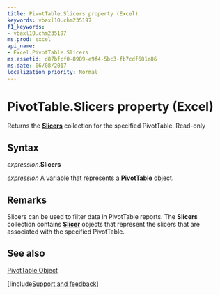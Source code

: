 ```yaml
---
title: PivotTable.Slicers property (Excel)
keywords: vbaxl10.chm235197
f1_keywords:
- vbaxl10.chm235197
ms.prod: excel
api_name:
- Excel.PivotTable.Slicers
ms.assetid: d87bfcf0-8989-e9f4-5bc3-fb7cdf681e86
ms.date: 06/08/2017
localization_priority: Normal
---
```



# PivotTable.Slicers property (Excel)

Returns the  **[Slicers](Excel.Slicers.md)** collection for the specified PivotTable. Read-only


## Syntax

_expression_.**Slicers**

_expression_ A variable that represents a **[PivotTable](Excel.PivotTable.md)** object.


## Remarks

Slicers can be used to filter data in PivotTable reports. The  **Slicers** collection contains **[Slicer](Excel.Slicer.md)** objects that represent the slicers that are associated with the specified PivotTable.


## See also


[PivotTable Object](Excel.PivotTable.md)

[!include[Support and feedback](~/includes/feedback-boilerplate.md)]